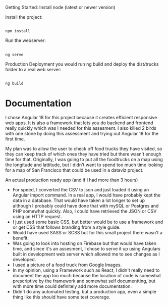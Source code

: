 Getting Started:
Install node (latest or newer version)

Install the project:
##
    npm install

Run the webserver:
##
    ng serve

Production Deployment you would run ng build and deploy the dist/trucks folder to a real web server:
##
    ng build

Documentation
====
I chose Angular 18 for this project because it creates efficient responsive web apps. It is also a framework 
that lets you do backend and frontend really quickly which was I needed for this assesment. I also killed 2 
birds with one stone by doing this assessment and trying out Angular 18 for the first time.

My plan was to allow the user to check off food trucks they have visited, so they can keep track of which ones they have tried
but there wasn't enough time for that. Originally, I was going to put all the foodtrucks on a map using the longitude and lattitude, but I didn't want to spend too much 
time looking for a map of San Francisco that could be used in a dataviz project.

An actual production ready app (and if I had more than 3 hours)
* For speed, I converted the CSV to json and just loaded it using an Angular Import command. In a real app,
I would have probably kept the data in a database. That would have taken a lot longer to set up although I
probably could have done that with mySQL or Postgres and PHP somewhat quickly. Also, I could have retrieved the JSON or CSV
using an HTTP request.
* I just used some basic CSS, but better would be to use a framework and or get CSS that follows branding from a style guide.
* Would have used SASS or SCSS but for this small project there wasn't a benefit.
* Was going to look into hosting on Firebase but that would have taken time, and since it's an assesment, I chose to serve it up using Angulars built in development 
web server which allowed me to see changes as I developed.
* I used a picture of a food truck from Google Images.
* In my opinion, using a Framework such as React, I didn't really need to document the app too much because the location of code is somewhat prescriptive by the framework 
and somewhat self documentting, but with more time could definitely add more documentation.
* Didn't do any automated testing, but a production app, even a simple thing like this should have some test coverage.


  
